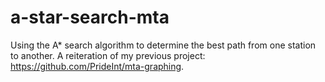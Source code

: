 # a-star-search-mta
Using the A* search algorithm to determine the best path from one station to another. A reiteration of my previous project: https://github.com/PrideInt/mta-graphing.
